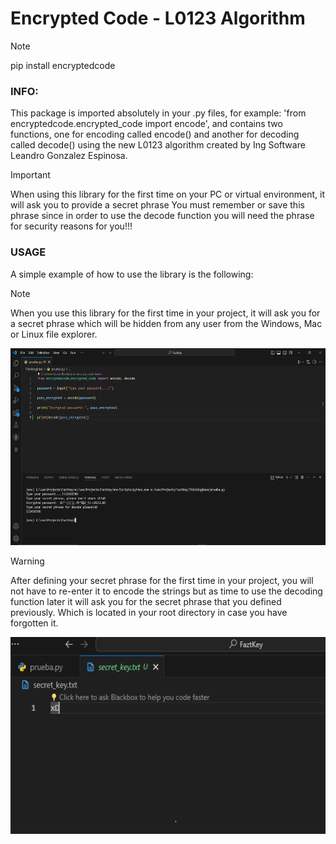 <h1>Encrypted Code - L0123 Algorithm</h1>

> [!NOTE]
pip install encryptedcode

### INFO:
This package is imported absolutely in your .py files, for example: 'from encryptedcode.encrypted_code import encode', and contains two functions, one for encoding called encode() and     another for decoding called decode() using the new L0123 algorithm created by Ing Software Leandro Gonzalez Espinosa.

> [!IMPORTANT]
When using this library for the first time on your PC or virtual environment, it will ask you to provide a secret phrase
You must remember or save this phrase since in order to use the decode function you will need the phrase
for security reasons for you!!!

### USAGE
A simple example of how to use the library is the following:

> [!NOTE]
When you use this library for the first time in your project, it will ask you for a secret phrase which will be hidden from any user from the Windows, Mac or Linux file explorer.

<img src="src/usage.png" style="aspect-ratio:16/10"></img>

> [!WARNING]
After defining your secret phrase for the first time in your project, you will not have to re-enter it to encode the strings but as time to use the decoding function later it will ask you for the secret phrase that you defined previously. Which is located in your root directory in case you have forgotten it.

<img src="src/encrypt.png" style="aspect-ratio:16/10"></img>